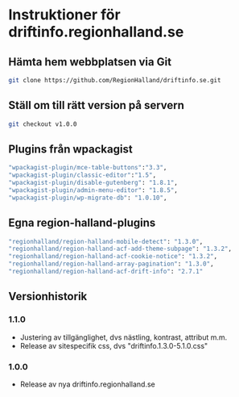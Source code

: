 # Instruktioner för driftinfo.regionhalland.se


## Hämta hem webbplatsen via Git

```sh
git clone https://github.com/RegionHalland/driftinfo.se.git
```


## Ställ om till rätt version på servern

```sh
git checkout v1.0.0
```


## Plugins från wpackagist

```sh
"wpackagist-plugin/mce-table-buttons":"3.3",
"wpackagist-plugin/classic-editor":"1.5",
"wpackagist-plugin/disable-gutenberg": "1.8.1",
"wpackagist-plugin/admin-menu-editor": "1.8.5",
"wpackagist-plugin/wp-migrate-db": "1.0.10",
```


## Egna region-halland-plugins

```sh
"regionhalland/region-halland-mobile-detect": "1.3.0",
"regionhalland/region-halland-acf-add-theme-subpage": "1.3.2",
"regionhalland/region-halland-acf-cookie-notice": "1.3.2",
"regionhalland/region-halland-array-pagination": "1.3.0",
"regionhalland/region-halland-acf-drift-info": "2.7.1"
```


## Versionhistorik

### 1.1.0
- Justering av tillgänglighet, dvs nästling, kontrast, attribut m.m.
- Release av sitespecifik css, dvs "driftinfo.1.3.0-5.1.0.css"

### 1.0.0
- Release av nya driftinfo.regionhalland.se